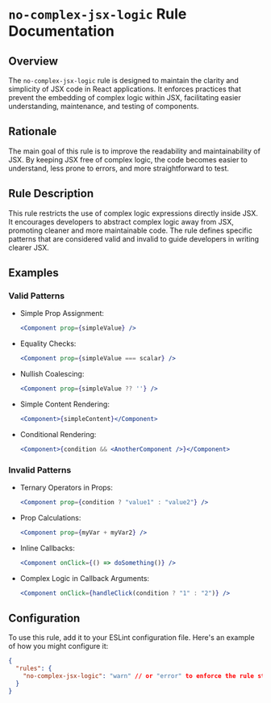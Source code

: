 # `no-complex-jsx-logic` Rule Documentation

## Overview

The `no-complex-jsx-logic` rule is designed to maintain the clarity and simplicity of JSX code in React applications. It enforces practices that prevent the embedding of complex logic within JSX, facilitating easier understanding, maintenance, and testing of components.

## Rationale

The main goal of this rule is to improve the readability and maintainability of JSX. By keeping JSX free of complex logic, the code becomes easier to understand, less prone to errors, and more straightforward to test.

## Rule Description

This rule restricts the use of complex logic expressions directly inside JSX. It encourages developers to abstract complex logic away from JSX, promoting cleaner and more maintainable code. The rule defines specific patterns that are considered valid and invalid to guide developers in writing clearer JSX.

## Examples

### Valid Patterns

- Simple Prop Assignment:
  ```jsx
  <Component prop={simpleValue} />
  ```
- Equality Checks:
  ```jsx
  <Component prop={simpleValue === scalar} />
  ```
- Nullish Coalescing:
  ```jsx
  <Component prop={simpleValue ?? ''} />
  ```
- Simple Content Rendering:
  ```jsx
  <Component>{simpleContent}</Component>
  ```
- Conditional Rendering:
  ```jsx
  <Component>{condition && <AnotherComponent />}</Component>
  ```

### Invalid Patterns

- Ternary Operators in Props:
  ```jsx
  <Component prop={condition ? "value1" : "value2"} />
  ```
- Prop Calculations:
  ```jsx
  <Component prop={myVar + myVar2} />
  ```
- Inline Callbacks:
  ```jsx
  <Component onClick={() => doSomething()} />
  ```
- Complex Logic in Callback Arguments:
  ```jsx
  <Component onClick={handleClick(condition ? "1" : "2")} />
  ```

## Configuration

To use this rule, add it to your ESLint configuration file. Here's an example of how you might configure it:

```json
{
  "rules": {
    "no-complex-jsx-logic": "warn" // or "error" to enforce the rule strictly
  }
}
```
